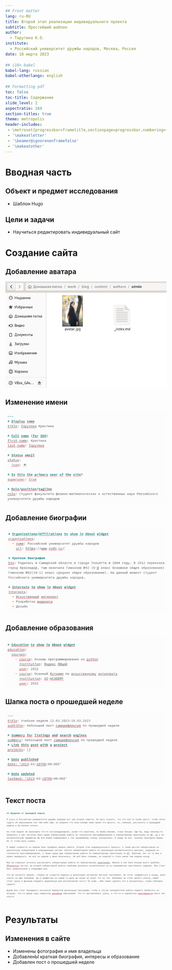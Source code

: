 ```yaml
---
## Front matter
lang: ru-RU
title: Второй этап реализации индивидуального проекта
subtitle: Простейший шаблон
author:
  - Тарутина К.О.
institute:
  - Российский университет дружбы народов, Москва, Россия
date: 18 марта 2023

## i18n babel
babel-lang: russian
babel-otherlangs: english

## Formatting pdf
toc: false
toc-title: Содержание
slide_level: 2
aspectratio: 169
section-titles: true
theme: metropolis
header-includes:
 - \metroset{progressbar=frametitle,sectionpage=progressbar,numbering=fraction}
 - '\makeatletter'
 - '\beamer@ignorenonframefalse'
 - '\makeatother'
---
```


# Вводная часть

## Объект и предмет исследования

- Шаблон Hugo

## Цели и задачи

- Научиться редактировать индивидуальный сайт

# Создание сайта

## Добавление аватара

![](./image/image1.png)

## Изменение имени

![](./image/image2.png)

## Добавление биографии

![](./image/image3.png)

## Добавление образования

![](./image/image4.png)

## Шапка поста о прошедшей неделе

![](./image/image5.png)

## Текст поста

![](./image/image6.png)

# Результаты

## Изменения в сайте

- Изменены фотография и имя владельца
- ДобавленЫ краткая биография, интересы и образование
- Добавлен пост о прошедшей неделе

